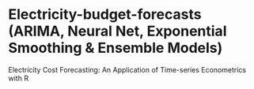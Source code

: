 # Electricity-budget-forecasts (ARIMA, Neural Net, Exponential Smoothing & Ensemble Models)
Electricity Cost Forecasting: An Application of Time-series Econometrics with R
